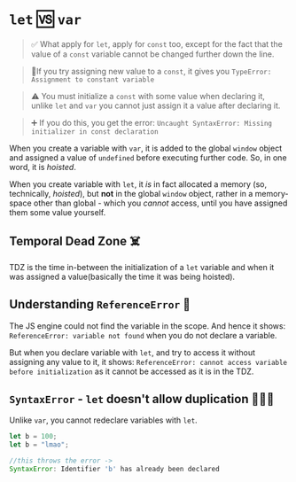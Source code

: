# `let` 🆚 `var`

> ✅ What apply for `let`, apply for `const` too, except for the fact that the value of a `const` variable cannot be changed further down the line.

> 🧯If you try assigning new value to a `const`, it gives you `TypeError: Assignment to constant variable`

> ⚠️ You must initialize a `const` with some value when declaring it, unlike `let` and `var` you cannot just assign it a value after declaring it.

> ➕ If you do this, you get the error:
> `Uncaught SyntaxError: Missing initializer in const declaration`

When you create a variable with `var`, it is added to the global `window` object and assigned a value of `undefined` before executing further code. So, in one word, it is _hoisted_.

When you create variable with `let`, it _is_ in fact allocated a memory (so, technically, _hoisted_), but **not** in the global `window` object, rather in a memory-space other than global - which you _cannot_ access, until you have assigned them some value yourself.

## **Temporal Dead Zone** ☠️

TDZ is the time in-between the initialization of a `let` variable and when it was assigned a value(basically the time it was being hoisted).

## Understanding `ReferenceError` 🤔

The JS engine could not find the variable in the scope. And hence it shows: `ReferenceError: variable not found` when you do not declare a variable.

But when you declare variable with `let`, and try to access it without assigning any value to it, it shows: `ReferenceError: cannot access variable before initialization` as it cannot be accessed as it is in the TDZ.

## `SyntaxError` - `let` doesn't allow duplication 🙅🏻‍♂️

Unlike `var`, you cannot redeclare variables with `let`.

```js
let b = 100;
let b = "lmao";

//this throws the error ->
SyntaxError: Identifier 'b' has already been declared
```

